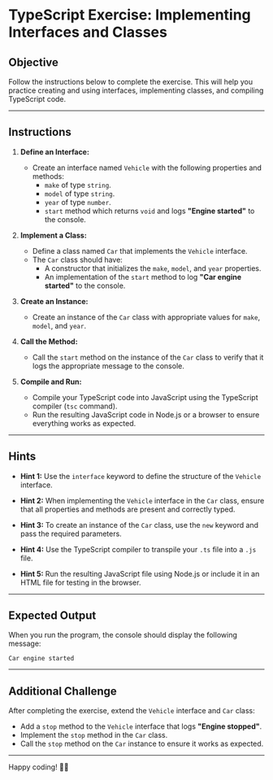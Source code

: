# TypeScript Exercise: Implementing Interfaces and Classes

## **Objective**
Follow the instructions below to complete the exercise. This will help you practice creating and using interfaces, implementing classes, and compiling TypeScript code.

---

## **Instructions**

1. **Define an Interface:**
   - Create an interface named `Vehicle` with the following properties and methods:
     - `make` of type `string`.
     - `model` of type `string`.
     - `year` of type `number`.
     - `start` method which returns `void` and logs **"Engine started"** to the console.

2. **Implement a Class:**
   - Define a class named `Car` that implements the `Vehicle` interface.
   - The `Car` class should have:
     - A constructor that initializes the `make`, `model`, and `year` properties.
     - An implementation of the `start` method to log **"Car engine started"** to the console.

3. **Create an Instance:**
   - Create an instance of the `Car` class with appropriate values for `make`, `model`, and `year`.

4. **Call the Method:**
   - Call the `start` method on the instance of the `Car` class to verify that it logs the appropriate message to the console.

5. **Compile and Run:**
   - Compile your TypeScript code into JavaScript using the TypeScript compiler (`tsc` command).
   - Run the resulting JavaScript code in Node.js or a browser to ensure everything works as expected.

---

## **Hints**

- **Hint 1:** Use the `interface` keyword to define the structure of the `Vehicle` interface.

- **Hint 2:** When implementing the `Vehicle` interface in the `Car` class, ensure that all properties and methods are present and correctly typed.

- **Hint 3:** To create an instance of the `Car` class, use the `new` keyword and pass the required parameters.

- **Hint 4:** Use the TypeScript compiler to transpile your `.ts` file into a `.js` file.

- **Hint 5:** Run the resulting JavaScript file using Node.js or include it in an HTML file for testing in the browser.

---

## **Expected Output**
When you run the program, the console should display the following message:
```
Car engine started
```

---

## **Additional Challenge**
After completing the exercise, extend the `Vehicle` interface and `Car` class:
- Add a `stop` method to the `Vehicle` interface that logs **"Engine stopped"**.
- Implement the `stop` method in the `Car` class.
- Call the `stop` method on the `Car` instance to ensure it works as expected.

---

Happy coding! 🚗✨
